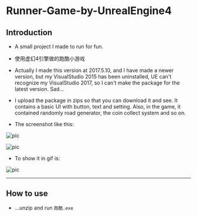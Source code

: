# Runner-Game-by-UnrealEngine4

## Introduction

 - A small project I made to run for fun.
 - 使用虚幻4引擎做的跑酷小游戏

 - Actually I made this version at 2017.5.10, and I have made a newer version, but my VisualStudio 2015 has been uninstalled, UE can't recognize my VisualStudio 2017, so I can't make the package for the latest version. Sad...

 - I upload the package in zips so that you can download it and see. It contains a basic UI with button, text and setting.
Also, in the game, it contained randomly road generator, the coin collect system and so on.

 - The screenshot like this:

 ![pic](https://github.com/AdamAlive/MarkdownRef/blob/master/13.jpg?raw=true )
 
 ![pic](https://github.com/AdamAlive/MarkdownRef/blob/master/11.jpg?raw=true )
 
 - To show it in gif is:

 ![pic](https://github.com/AdamAlive/MarkdownRef/blob/master/214.gif?raw=true )
 
 *********************
 
 ## How to use
 
 - ...unzip and run `` 跑酷.exe ``
